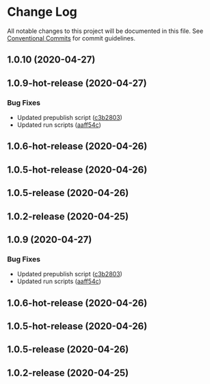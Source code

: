 # Change Log

All notable changes to this project will be documented in this file.
See [Conventional Commits](https://conventionalcommits.org) for commit guidelines.

## 1.0.10 (2020-04-27)



## 1.0.9-hot-release (2020-04-27)


### Bug Fixes

* Updated prepublish script ([c3b2803](https://github.com/jmaicaaan/commitji/commit/c3b2803ebf38d295da6583504ffb65a12c4c07e9))
* Updated run scripts ([aaff54c](https://github.com/jmaicaaan/commitji/commit/aaff54c9e6f26b423119d3b766398b74917ece28))



## 1.0.6-hot-release (2020-04-26)



## 1.0.5-hot-release (2020-04-26)



## 1.0.5-release (2020-04-26)



## 1.0.2-release (2020-04-25)





## 1.0.9 (2020-04-27)


### Bug Fixes

* Updated prepublish script ([c3b2803](https://github.com/jmaicaaan/commitji/commit/c3b2803ebf38d295da6583504ffb65a12c4c07e9))
* Updated run scripts ([aaff54c](https://github.com/jmaicaaan/commitji/commit/aaff54c9e6f26b423119d3b766398b74917ece28))



## 1.0.6-hot-release (2020-04-26)



## 1.0.5-hot-release (2020-04-26)



## 1.0.5-release (2020-04-26)



## 1.0.2-release (2020-04-25)
